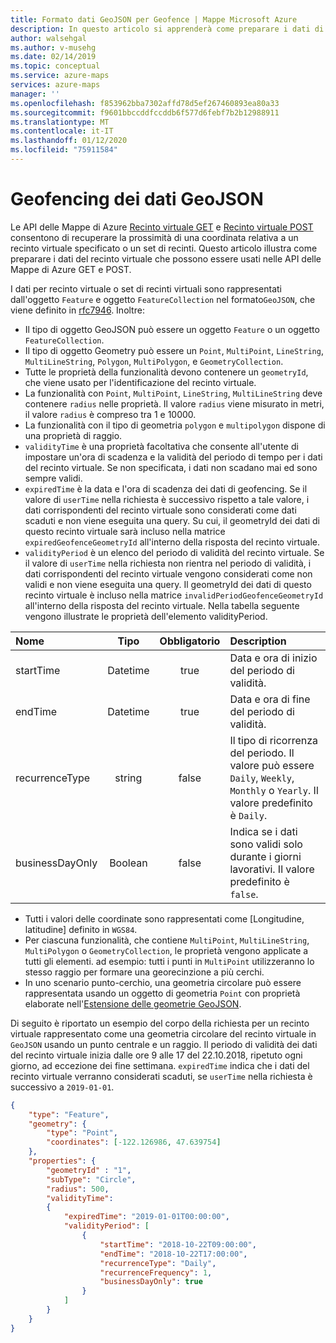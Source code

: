 ```yaml
---
title: Formato dati GeoJSON per Geofence | Mappe Microsoft Azure
description: In questo articolo si apprenderà come preparare i dati di georecinzione che possono essere usati nell'API Microsoft Azure Maps GET e POST geofence.
author: walsehgal
ms.author: v-musehg
ms.date: 02/14/2019
ms.topic: conceptual
ms.service: azure-maps
services: azure-maps
manager: ''
ms.openlocfilehash: f853962bba7302affd78d5ef267460893ea80a33
ms.sourcegitcommit: f9601bbccddfccddb6f577d6febf7b2b12988911
ms.translationtype: MT
ms.contentlocale: it-IT
ms.lasthandoff: 01/12/2020
ms.locfileid: "75911584"
---
```

# <a name="geofencing-geojson-data"></a>Geofencing dei dati GeoJSON

Le API delle Mappe di Azure [Recinto virtuale GET](/rest/api/maps/spatial/getgeofence) e [Recinto virtuale POST](/rest/api/maps/spatial/postgeofence) consentono di recuperare la prossimità di una coordinata relativa a un recinto virtuale specificato o un set di recinti. Questo articolo illustra come preparare i dati del recinto virtuale che possono essere usati nelle API delle Mappe di Azure GET e POST.

I dati per recinto virtuale o set di recinti virtuali sono rappresentati dall'oggetto `Feature` e oggetto `FeatureCollection` nel formato`GeoJSON`, che viene definito in [rfc7946](https://tools.ietf.org/html/rfc7946). Inoltre:

* Il tipo di oggetto GeoJSON può essere un oggetto `Feature` o un oggetto `FeatureCollection`.
* Il tipo di oggetto Geometry può essere un `Point`, `MultiPoint`, `LineString`, `MultiLineString`, `Polygon`, `MultiPolygon`, e `GeometryCollection`.
* Tutte le proprietà della funzionalità devono contenere un `geometryId`, che viene usato per l'identificazione del recinto virtuale.
* La funzionalità con `Point`, `MultiPoint`, `LineString`, `MultiLineString` deve contenere `radius` nelle proprietà. Il valore `radius` viene misurato in metri, il valore `radius` è compreso tra 1 e 10000.
* La funzionalità con il tipo di geometria `polygon` e `multipolygon` dispone di una proprietà di raggio.
* `validityTime` è una proprietà facoltativa che consente all'utente di impostare un'ora di scadenza e la validità del periodo di tempo per i dati del recinto virtuale. Se non specificata, i dati non scadano mai ed sono sempre validi.
* `expiredTime` è la data e l'ora di scadenza dei dati di geofencing. Se il valore di `userTime` nella richiesta è successivo rispetto a tale valore, i dati corrispondenti del recinto virtuale sono considerati come dati scaduti e non viene eseguita una query. Su cui, il geometryId dei dati di questo recinto virtuale sarà incluso nella matrice `expiredGeofenceGeometryId` all'interno della risposta del recinto virtuale.
* `validityPeriod` è un elenco del periodo di validità del recinto virtuale. Se il valore di `userTime` nella richiesta non rientra nel periodo di validità, i dati corrispondenti del recinto virtuale vengono considerati come non validi e non viene eseguita una query. Il geometryId dei dati di questo recinto virtuale è incluso nella matrice `invalidPeriodGeofenceGeometryId` all'interno della risposta del recinto virtuale. Nella tabella seguente vengono illustrate le proprietà dell'elemento validityPeriod.

| Nome | Tipo | Obbligatorio  | Description |
| :------------ |:------------: |:---------------:| :-----|
| startTime | Datetime  | true | Data e ora di inizio del periodo di validità. |
| endTime   | Datetime  | true |  Data e ora di fine del periodo di validità. |
| recurrenceType | string | false |   Il tipo di ricorrenza del periodo. Il valore può essere `Daily`, `Weekly`, `Monthly` o `Yearly`. Il valore predefinito è `Daily`.|
| businessDayOnly | Boolean | false |  Indica se i dati sono validi solo durante i giorni lavorativi. Il valore predefinito è `false`.|


* Tutti i valori delle coordinate sono rappresentati come [Longitudine, latitudine] definito in `WGS84`.
* Per ciascuna funzionalità, che contiene `MultiPoint`, `MultiLineString`, `MultiPolygon` o `GeometryCollection`, le proprietà vengono applicate a tutti gli elementi. ad esempio: tutti i punti in `MultiPoint` utilizzeranno lo stesso raggio per formare una georecinzione a più cerchi.
* In uno scenario punto-cerchio, una geometria circolare può essere rappresentata usando un oggetto di geometria `Point` con proprietà elaborate nell'[Estensione delle geometrie GeoJSON](https://docs.microsoft.com/azure/azure-maps/extend-geojson).      

Di seguito è riportato un esempio del corpo della richiesta per un recinto virtuale rappresentato come una geometria circolare del recinto virtuale in `GeoJSON` usando un punto centrale e un raggio. Il periodo di validità dei dati del recinto virtuale inizia dalle ore 9 alle 17 del 22.10.2018, ripetuto ogni giorno, ad eccezione dei fine settimana. `expiredTime` indica che i dati del recinto virtuale verranno considerati scaduti, se `userTime` nella richiesta è successivo a `2019-01-01`.  

```json
{
    "type": "Feature",
    "geometry": {
        "type": "Point",
        "coordinates": [-122.126986, 47.639754]
    },
    "properties": {
        "geometryId" : "1",
        "subType": "Circle",
        "radius": 500,
        "validityTime": 
        {
            "expiredTime": "2019-01-01T00:00:00",
            "validityPeriod": [
                {
                    "startTime": "2018-10-22T09:00:00",
                    "endTime": "2018-10-22T17:00:00",
                    "recurrenceType": "Daily",
                    "recurrenceFrequency": 1,
                    "businessDayOnly": true
                }
            ]
        }
    }
}
```

